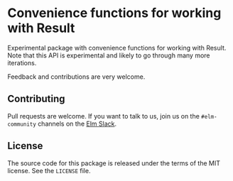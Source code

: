 # Convenience functions for working with Result
Experimental package with convenience functions for working with Result.
Note that this API is experimental and likely to go through many more iterations.

Feedback and contributions are very welcome.

Contributing
------------

Pull requests are welcome. If you want to talk to us, join us on the
`#elm-community` channels on the [Elm Slack](https://elmlang.slack.com).

License
-------

The source code for this package is released under the terms of the MIT
license. See the `LICENSE` file.
